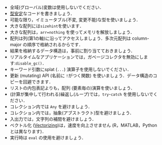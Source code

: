 - 全域(グローバル)変数は使用しないでください．
- [型安定](https://www.johnmyleswhite.com/notebook/2013/12/06/writing-type-stable-code-in-julia)なコードを書きましょう．
- 可能な限り，イミュータブル(不変, 変更不能)な型を使いましょう．
- 大きな配列には`sizehint`を使います．
- 大きな配列は，`arr=nothing` を使ってメモリを解放しましょう．
- 配列は列(第1の軸)に沿ってアクセスしましょう．多次元配列は column-major の順序で格納されるからです．
- 結果を格納するデータ構造は，事前に割り当てておきましょう．
- リアルタイムなアプリケーションでは，ガベージコレクタを無効にします:`disable_gc()`．
- キーワード引数にsplat (`...`) 演算子を使用しないでください．
- 更新 (mutating) API (名前に `!`がつく関数) を使いましょう．データ構造のコピーを回避できます．
- リストの内包表記よりも，配列 (要素毎の)演算を使いましょう．
- (計算が集中して行われる)繰返し(ループ)では，`try`-`catch` を使用しないでください．
- コレクション内では `Any` を避けましょう．
- コレクション内では，抽象(アブストラクト)型を避けましょう．
- 入出力では，文字列の補間を避けましょう．
- ベクトル化 ([Vectorizing](https://www.johnmyleswhite.com/notebook/2013/12/22/the-relationship-between-vectorized-and-devectorized-code "https://www.johnmyleswhite.com/notebook/2013/12/22/the-relationship-between-vectorized-and-devectorized-code"))は，速度を向上させません (R，MATLAB，Pythonとは異なります)．
- 実行時は `eval` の使用を避けましょう．
